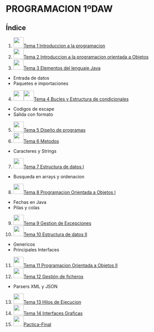# PROGRAMACION 1ºDAW
## Índice

1.  <img src="https://cdn-icons-png.flaticon.com/512/38/38167.png" width="32" height="32">[Tema 1 Introduccion a la programacion](https://github.com/Eric212/1DAW/tree/main/POO/src/TemasTeoria/Tema%2001)
2. <img src="https://cdn-icons.flaticon.com/png/512/5815/premium/5815835.png?token=exp=1648844368~hmac=5c2f3f0a056ee6f10402e4ed4a76bf17" width="32" height="32">[Tema 2 Introduccion a la programacion orientada a Objetos](https://github.com/Eric212/1DAW/tree/main/POO/src/TemasTeoria/Tema%2002)
3. <img src="https://cdn-icons-png.flaticon.com/512/226/226777.png" width="32" height="32">[Tema 3 Elementos del lenguaje Java](https://github.com/Eric212/1DAW/tree/main/POO/src/TemasTeoria/Tema%2003)
  - Entrada de datos
  - Paquetes e importaciones
4. <img src="https://cdn-icons-png.flaticon.com/512/66/66934.png" width="32" height="32"><img src="https://w7.pngwing.com/pngs/339/453/png-transparent-conditional-computer-programming-flowchart-statement-computer-science-flowchart-angle-text-rectangle.png" width="32" height="32">[Tema 4 Bucles y Estructura de condicionales](https://github.com/Eric212/1DAW/tree/main/POO/src/TemasTeoria/Tema%2004)
  - Codigos de escape
  - Salida con formato
5. <img src="https://cdn-icons-png.flaticon.com/512/2919/2919570.png" width="32" height="32">[Tema 5 Diseño de programas](https://github.com/Eric212/1DAW/tree/main/POO/src/TemasTeoria/Tema%2005)
6. <img src="https://cdn-icons.flaticon.com/png/512/3316/premium/3316404.png?token=exp=1648844412~hmac=1323bbdf111b4744124d8cfc63047fbf" width="32" height="32">[Tema 6 Metodos](https://github.com/Eric212/1DAW/tree/main/POO/src/TemasTeoria/Tema%2006)
  - Caracteres y Strings
7. <img src="https://cdn-icons-png.flaticon.com/512/2857/2857303.png" width="32" height="32">[Tema 7 Estructura de datos I](https://github.com/Eric212/1DAW/tree/main/POO/src/TemasTeoria/Tema%2007)
  - Busqueda en arrays y ordenacion
8. <img src="https://cdn-icons-png.flaticon.com/512/4888/4888723.png" width="32" height="32">[Tema 8 Programacion Orientada a Objetos I](https://github.com/Eric212/1DAW/tree/main/POO/src/TemasTeoria/Tema%2008)
  - Fechas en Java
  - Pilas y colas
9. <img src="https://cdn-icons-png.flaticon.com/512/2177/2177004.png" width="32" height="32">[Tema 9 Gestion de Excepciones](https://github.com/Eric212/1DAW/tree/main/POO/src/TemasTeoria/Tema%2009)
10. <img src="https://cdn-icons-png.flaticon.com/512/2857/2857303.png" width="32" height="32">[Tema 10 Estructura de datos II](https://github.com/Eric212/1DAW/tree/main/POO/src/TemasTeoria/Tema%2010)
  - Genericos
  - Principales Interfaces
11. <img src="https://cdn-icons-png.flaticon.com/512/4888/4888723.png" width="32" height="32">[Tema 11 Programacion Orientada a Objetos II](https://github.com/Eric212/1DAW/tree/main/POO/src/TemasTeoria/Tema%2011)
12. <img src="https://cdn-icons-png.flaticon.com/512/4149/4149677.png" width="32" height="32">[Tema 12 Gestión de ficheros](https://github.com/Eric212/1DAW/tree/main/POO/src/TemasTeoria/Tema%2012)
  - Parsers XML y JSON
13. <img src="https://cdn-icons-png.flaticon.com/512/1857/1857070.png" width="32" height="32">[Tema 13 Hilos de Ejecucion](https://github.com/Eric212/1DAW/tree/main/POO/src/TemasTeoria/Tema%2013)
14. <img src="https://cdn-icons-png.flaticon.com/512/2862/2862196.png" width="32" height="32">[Tema 14 Interfaces Graficas](https://github.com/Eric212/1DAW/tree/main/POO/src/TemasTeoria/Tema%2014)
15. <img src="https://cdn-icons.flaticon.com/png/512/2790/premium/2790435.png?token=exp=1648080144~hmac=ae8bab703385cbc43b54b7330f6d3325" width="32" height="32">[Pactica-Final](https://github.com/Eric212/1DAW/tree/main/POO/src/TemasTeoria/Tema%2015)
